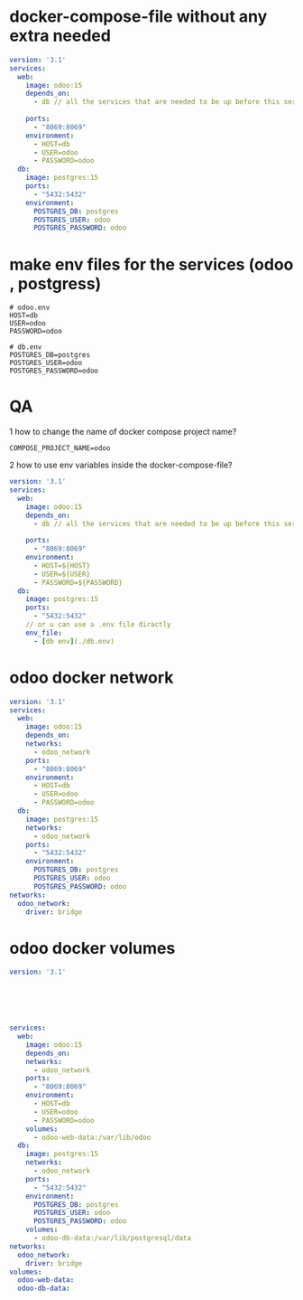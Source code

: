 





# docker-compose-file without any extra needed

```yaml
version: '3.1'
services:
  web:
    image: odoo:15
    depends_on:
      - db // all the services that are needed to be up before this service
      
    ports:
      - "8069:8069"
    environment:
      - HOST=db
      - USER=odoo
      - PASSWORD=odoo
  db:
    image: postgres:15
    ports:
      - "5432:5432"
    environment:
      POSTGRES_DB: postgres
      POSTGRES_USER: odoo
      POSTGRES_PASSWORD: odoo
```


# make env files for the services (odoo , postgress)


```env
# odoo.env
HOST=db
USER=odoo
PASSWORD=odoo
```

```env
# db.env
POSTGRES_DB=postgres
POSTGRES_USER=odoo
POSTGRES_PASSWORD=odoo
```

# QA 

1 how to change the name of docker compose project name?
```env
COMPOSE_PROJECT_NAME=odoo
```
2 how to use env variables inside the docker-compose-file?
```yaml
version: '3.1'
services:
  web:
    image: odoo:15
    depends_on:
      - db // all the services that are needed to be up before this service
      
    ports:
      - "8069:8069"
    environment:
      - HOST=${HOST}
      - USER=${USER}
      - PASSWORD=${PASSWORD}
  db:
    image: postgres:15
    ports:
      - "5432:5432"
    // or u can use a .env file diractly
    env_file:
      - [db env](./db.env)
```




# odoo docker network

```yaml
version: '3.1'
services:
  web:
    image: odoo:15
    depends_on:
    networks:
      - odoo_network
    ports:
      - "8069:8069"
    environment:
      - HOST=db
      - USER=odoo
      - PASSWORD=odoo
  db:
    image: postgres:15
    networks:
      - odoo_network
    ports:
      - "5432:5432"
    environment:
      POSTGRES_DB: postgres
      POSTGRES_USER: odoo
      POSTGRES_PASSWORD: odoo
networks:
  odoo_network:
    driver: bridge
```


# odoo docker volumes

```yaml
version: '3.1'






services:
  web:
    image: odoo:15
    depends_on:
    networks:
      - odoo_network
    ports:
      - "8069:8069"
    environment:
      - HOST=db
      - USER=odoo
      - PASSWORD=odoo
    volumes:
      - odoo-web-data:/var/lib/odoo
  db:
    image: postgres:15
    networks:
      - odoo_network
    ports:
      - "5432:5432"
    environment:
      POSTGRES_DB: postgres
      POSTGRES_USER: odoo
      POSTGRES_PASSWORD: odoo
    volumes:
      - odoo-db-data:/var/lib/postgresql/data
networks:
  odoo_network:
    driver: bridge
volumes:
  odoo-web-data:
  odoo-db-data:
```































